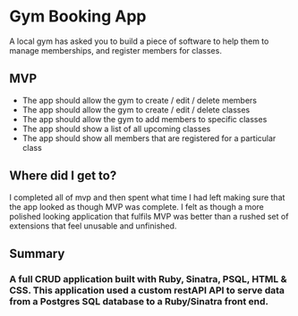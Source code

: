 # Gym Booking App

A local gym has asked you to build a piece of software to help them to manage memberships, and register members for classes.

## MVP

* The app should allow the gym to create / edit / delete members
* The app should allow the gym to create / edit / delete classes
* The app should allow the gym to add members to specific classes
* The app should show a list of all upcoming classes
* The app should show all members that are registered for a particular class

## Where did I get to?

I completed all of mvp and then spent what time I had left making sure that the app looked as though MVP was complete.
I felt as though a more polished looking application that fulfils MVP was better than a rushed set of extensions that
feel unusable and unfinished.

## Summary

### A full CRUD application built with Ruby, Sinatra, PSQL, HTML & CSS. This application used a custom restAPI API to serve data from a Postgres SQL database to a Ruby/Sinatra front end.
